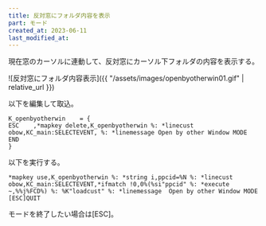 ```yaml
---
title: 反対窓にフォルダ内容を表示
part: モード
created_at: 2023-06-11
last_modified_at: 
---
```

現在窓のカーソルに連動して、反対窓にカーソル下フォルダの内容を表示する。

![反対窓にフォルダ内容表示]({{ "/assets/images/openbyotherwin01.gif" | relative_url }})

以下を編集して取込。

```text
K_openbyotherwin    = {
ESC    ,*mapkey delete,K_openbyotherwin %: *linecust obow,KC_main:SELECTEVENT, %: *linemessage Open by other Window MODE END
}
```

以下を実行する。

```text
*mapkey use,K_openbyotherwin %: *string i,ppcid=%N %: *linecust obow,KC_main:SELECTEVENT,*ifmatch !0,0%(%si"ppcid" %: *execute ~,%%j%FCD%) %: %K"loadcust" %: *linemessage  Open by other Window MODE [ESC]QUIT
```

モードを終了したい場合は[ESC]。
